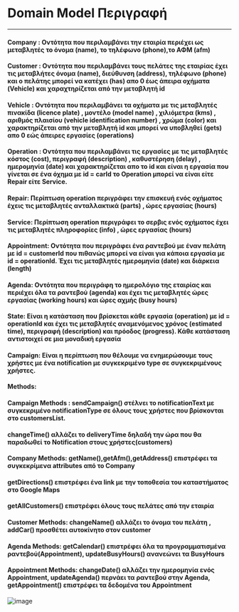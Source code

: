 # Domain Model Περιγραφή
---
#### Company : Οντότητα που περιλαμβάνει την εταιρία περιέχει ως μεταβλητές το όνομα (name), το τηλέφωνο (phone),το ΑΦΜ (afm)
#### Customer : Οντότητα που περιλαμβάνει τους πελάτες της εταιρίας έχει τις μεταβλήτες όνομα (name), διεύθυνση (address), τηλέφωνο (phone) και ο πελάτης μπορεί να κατέχει (has) απο 0 έως άπειρα οχήματα (Vehicle) και χαραχτηρίζεται από την μεταβλητή id
#### Vehicle : Οντότητα που περιλαμβάνει τα οχήματα με τις μεταβλητές πινακίδα (licence plate) , μοντέλο (model name) , χιλιόμετρα (kms) , αριθμός πλαισίου (vehicle identification number) , χρώμα (color) και χαρακτηρίζεται από την μεταβλητή id και μπορεί να υποβληθεί (gets) απο 0 εώς άπειρες εργασίες (operations)
#### Operation : Οντότητα που περιλαμβάνει τις εργασίες με τις μεταβλητές κόστος (cost), περιγραφή (description) , καθυστέρηση (delay) , ημερομηνία (date) και χαρακτηρίζεται απο το id και είναι η εργασία που γίνεται σε ένα όχημα με id = carId το Operation μπορεί να είναι είτε Repair είτε Service.
#### Repair: Περίπτωση operation περιγράφει την επισκευή ενός οχήματος έχεις τις μεταβλητές ανταλλακτικά (parts) , ώρες εργασίας (hours)
#### Service: Περίπτωση operation περιγράφει το σερβις ενός οχήματος έχει τις μεταβλητές πληροφορίες (info) , ώρες εργασίας (hours)
#### Appointment: Οντότητα που περιγράφει ένα ραντεβού με έναν πελάτη με id = customerId που πιθανώς μπορεί να είναι για κάποια εργασία με id = operationId. Έχει τις μεταβλητές ημερομηνία (date) και διάρκεια (length)
#### Agenda: Οντότητα που περιγράφη το ημερολόγιο της εταιρίας και περιέχει όλα τα ραντεβού (agenda) και έχει τις μεταβλητές ώρες εργασίας (working hours) και ώρες αχμής (busy hours)
#### State: Είναι η κατάσταση που βρίσκεται κάθε εργασία (operation) με id = operationId και έχει τις μεταβλητές αναμενόμενος χρόνος (estimated time), περιγραφή (description) και πρόοδος (progress). Κάθε κατάσταση αντιστοιχεί σε μια μοναδική εργασία
#### Campaign: Είναι η περίπτωση που θέλουμε να ενημερώσουμε τους χρήστες με ένα notification με συγκεκριμένο type σε συγκεκριμένους χρήστες.

#### Methods: 
#### Campaign Methods : sendCampaign() στέλνει το notificationText με συγκεκριμένο notificationType σε όλους τους χρήστες που βρίσκονται στο customersList.
#### changeTime() αλλάζει το deliveryTime δηλαδή την ώρα που θα παραδωθεί το Notification στους χρήστες(customers)
#### Company Methods: getName(),getAfm(),getAddress() επιστρέφει τα συγκεκρίμενα attributes από το Company
#### getDirections() επιστρέφει ένα link με την τοποθεσία του καταστήματος στο Google Maps
#### getAllCustomers() επιστρέφει όλους τους πελάτες από την εταιρία 
#### Customer Methods: changeName() αλλάζει το όνομα του πελάτη , addCar() προσθέτει αυτοκίνητο στον customer
#### Agenda Methods: getCalendar() επιστρέφει όλα τα προγραμματισμένα ραντεβού(Appointment), updateBusyHours() ανανεώνει τα BusyHours
#### Appointment Methods: changeDate() αλλάζει την ημερομηνία ενός Appointment, updateAgenda() περνάει τα ραντεβού στην Agenda, getAppointment() επιστρέφει τα δεδομένα του Appointment
![image](https://user-images.githubusercontent.com/51947061/169593434-bf81aaa7-25b0-4dbe-804b-03b6a9561de3.png)
